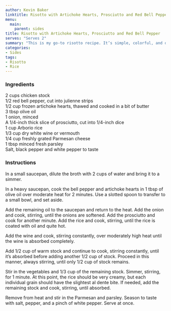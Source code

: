 ```yaml
---
author: Kevin Baker
linktitle: Risotto with Artichoke Hearts, Prosciutto and Red Bell Pepper
menu:
  main:
    parent: sides
title: Risotto with Artichoke Hearts, Prosciutto and Red Bell Pepper
serves: "Serves 2"
summary: "This is my go-to risotto recipe. It’s simple, colorful, and delicious."
categories:
- Sides
tags:
- Risotto
- Rice
---
```

### Ingredients

<div class="ingredient-list">

2 cups chicken stock  
1/2 red bell pepper, cut into julienne strips  
1/2 cup frozen artichoke hearts, thawed and cooked in a bit of butter  
3 tbsp olive oil  
1 onion, minced  
A 1/4-inch thick slice of prosciutto, cut into 1/4-inch dice  
1 cup Arborio rice  
1/3 cup dry white wine or vermouth  
1/4 cup freshly grated Parmesan cheese  
1 tbsp minced fresh parsley  
Salt, black pepper and white pepper to taste  

</div>

### Instructions
In a small saucepan, dilute the broth with 2 cups of water and bring it to a simmer.

In a heavy saucepan, cook the bell pepper and artichoke hearts in 1 tbsp of olive oil over moderate heat for 2 minutes.  Use a slotted spoon to transfer to a small bowl, and set aside.

Add the remaining oil to the saucepan and return to the heat. Add the onion and cook, stirring, until the onions are softened. Add the prosciutto and cook for another minute. Add the rice and cook, stirring, until the rice is coated with oil and quite hot.  

Add the wine and cook, stirring constantly, over moderately high heat until the wine is absorbed completely. 

Add 1/2 cup of warm stock and continue to cook, stirring constantly, until it’s absorbed before adding another 1/2 cup of stock. Proceed in this manner, always stirring, until only 1/2 cup of stock remains.

Stir in the vegetables and 1/3 cup of the remaining stock. Simmer, stirring, for 1 minute. At this point, the rice should be very creamy, but each individual grain should have the slightest al dente bite. If needed, add the remaining stock and cook, stirring, until absorbed. 

Remove from heat and stir in the Parmesan and parsley. Season to taste with salt, pepper, and a pinch of white pepper. Serve at once.